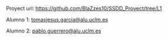 Proyect url: https://github.com/BlaZzes10/SSDD_Proyect/tree/L1

Alumno 1: tomasjesus.garcia@alu.uclm.es

Alumno 2: pablo.guerrero@alu.uclm.es